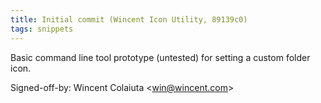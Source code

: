 ```yaml
---
title: Initial commit (Wincent Icon Utility, 89139c0)
tags: snippets
---
```


Basic command line tool prototype (untested) for setting a custom folder icon.

Signed-off-by: Wincent Colaiuta &lt;win@wincent.com&gt;
